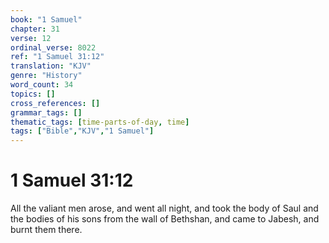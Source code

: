 ```yaml
---
book: "1 Samuel"
chapter: 31
verse: 12
ordinal_verse: 8022
ref: "1 Samuel 31:12"
translation: "KJV"
genre: "History"
word_count: 34
topics: []
cross_references: []
grammar_tags: []
thematic_tags: [time-parts-of-day, time]
tags: ["Bible","KJV","1 Samuel"]
---
```


# 1 Samuel 31:12

All the valiant men arose, and went all night, and took the body of Saul and the bodies of his sons from the wall of Bethshan, and came to Jabesh, and burnt them there.
